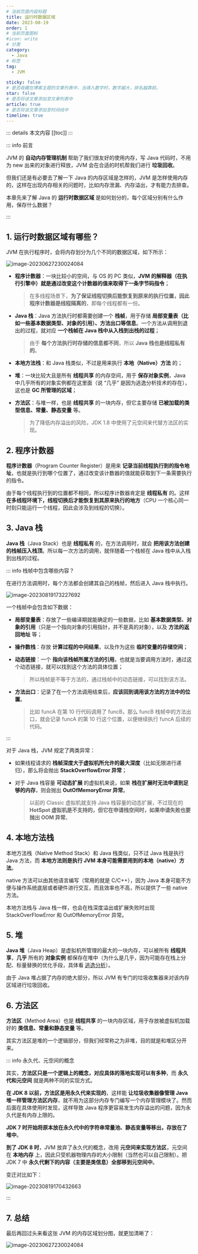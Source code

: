 ```yaml
---
# 当前页面内容标题
title: 运行时数据区域
date: 2023-08-19
order: 1
# 当前页面图标
#icon: write
# 分类
category:
  - Java
# 标签
tag:
  - JVM

sticky: false
# 是否收藏在博客主题的文章列表中，当填入数字时，数字越大，排名越靠前。
star: false
# 是否将该文章添加至文章列表中
article: true
# 是否将该文章添加至时间线中
timeline: true
---
```

 

::: details 本文内容
[[toc]]
:::



::: info 前言

JVM 的 **自动内存管理机制** 帮助了我们很友好的使用内存，写 Java 代码时，不用为 new 出来的对象进行释放，JVM 会在合适的时机帮我们进行 **垃圾回收**。

但我们还是有必要去了解一下 Java 的内存区域是怎样的，JVM 是怎样使用内存的，这样在出现内存相关的问题时，比如内存泄漏、内存溢出，才有能力去排查。

本章先来了解 Java 的 **运行时数据区域** 是如何划分的，每个区域分别有什么作用，保存什么数据？

:::

## 1. 运行时数据区域有哪些？

JVM 在执行程序时，会将内存划分为几个不同的数据区域，如下所示：

![image-20230627230024084](https://run-notes.oss-cn-beijing.aliyuncs.com/notes/202306272300232.png)

- **程序计数器**：一块比较小的空间，与 OS 的 PC 类似，**JVM 的解释器（在执行引擎中）就是通过改变这个计数器的值来取得下一条字节码指令**；

  > 在多线程场景下，**为了保证线程切换后能恢复到原来的执行位置，因此程序计数器是线程隔离的**，即每个线程都有一份。

- **Java 栈**：Java 方法执行时都需要创建一个 **栈帧**，用于存储 **局部变量表（比如一些基本数据类型、对象的引用）、方法出口等信息**。一个方法从调用到退出的过程，就对应 **一个栈帧在 Java 栈中从入栈到出栈的过程**；

  > 由于 **每个方法执行时存储的信息都不同**，所以 **Java 栈也是线程私有的**。

- **本地方法栈**：和 Java 栈类似，不过是用来执行 **本地（Native）方法** 的；

- **堆**：一块比较大且是所有 **线程共享** 的内存空间，用于 **保存对象实例**，Java 中几乎所有的对象实例都在这里面（说 “几乎” 是因为逃逸分析技术的存在），这也是 **GC 所管理的区域**；

- **方法区**：与堆一样，也是 **线程共享** 的一块内存，但它主要存储 **已被加载的类型信息、常量、静态变量** 等。

  > 为了降低内存溢出的风险，JDK 1.8 中使用了元空间来代替方法区的实现。

## 2. 程序计数器

**程序计数器**（Program Counter Register）是用来 **记录当前线程执行到的指令地址**，也就是执行到哪个位置了，通过改变该计数器的值就能获取到下一条需要执行的指令。

由于每个线程执行到的位置都不相同，所以程序计数器肯定是 **线程私有** 的。这样 **在多线程环境下，线程切换后才能恢复到其原来执行的地方**（CPU 一个核心同一时刻只能运行一个线程，因此会涉及到线程的切换）。

## 3. Java 栈

**Java 栈**（Java Stack）也是 **线程私有** 的，在方法调用时，就会 **把用该方法创建的栈帧压入栈顶**。所以每一次方法的调用，就伴随着一个栈帧在 Java 栈中从入栈到出栈的过程。

::: info 栈帧中包含哪些内容？

在进行方法调用时，每个方法都会创建其自己的栈帧，然后进入 Java 栈中执行。

![image-20230819173227692](https://run-notes.oss-cn-beijing.aliyuncs.com/notes/202308191732462.png)

一个栈帧中会包含如下数据：

- **局部变量表**：存放了一些编译期就能确定的一些数据，比如 **基本数据类型、对象的引用**（只是一个指向对象的引用指针，并不是真的对象），以及 **方法的返回地址** 等；

- **操作数栈**：存放 **计算过程的中间结果**，以及作为这些 **临时变量的存储空间**；

- **动态链接**：一个 **指向该栈帧所属方法的引用**，也就是当要调用方法时，通过这个动态链接，就可以找到这个方法的具体位置；

  > 所以栈帧是不等于方法的，通过栈帧中的动态链接，可以找到该方法。

- **方法出口**：记录了在一个方法调用结束后，**应该回到调用该方法的方法中的位置**。

  > 比如 funcA 在第 10 行代码调用了 funcB，那么 funcB 栈帧中的方法出口，就会记录 funcA 的第 10 行这个位置，以便继续执行 funcA 后续的代码。

:::

对于 Java 栈，JVM 规定了两类异常：

- 如果线程请求的 **栈帧深度大于虚拟机所允许的最大深度**（比如无限进行递归），那么将会抛出 **StackOverflowError 异常**；

- 对于 Java 栈容量 **可动态扩展** 的虚拟机来说，如果 **栈在扩展时无法申请到足够的内存**，则会抛出 **OutOfMemoryError 异常**。

  > 以前的 Classic 虚拟机就支持 Java 栈容量的动态扩展，不过现在的 **HotSpot 虚拟机是不支持的，但它在申请栈空间时，如果申请失败也要抛出 OOM 异常**。

## 4. 本地方法栈

本地方法栈（Native Method Stack）和 Java 栈类似，只不过 Java 栈是执行 Java 方法，而 **本地方法则是执行 JVM 本身可能需要用到的本地（native）方法**。

native 方法可以由其他语言编写（常用的就是 C/C++），因为 Java 本身可能不方便与操作系统底层或者硬件进行交互，而且效率也不高，所以提供了一些 native 方法。

本地方法栈与 Java 栈一样，也会在栈深度溢出或扩展失败时出现 StackOverFlowError 和 OutOfMemoryError 异常。

## 5. 堆

**Java 堆**（Java Heap）是虚拟机所管理的最大的一块内存，可以被所有 **线程共享**，**几乎** 所有的 **对象实例** 都保存在堆中（为什么是几乎，因为可能存在栈上分配、标量替换的优化手段，具体看 [逃逸分析](https://aruni.me/studynotes/java/jvm/compile_and_optimize/%E9%80%83%E9%80%B8%E5%88%86%E6%9E%90.html)）。

由于 Java 堆占据了内存的绝大部分，所以 JVM 有专门的垃圾收集器来对该内存区域进行垃圾回收。

## 6. 方法区

**方法区**（Method Area）也是 **线程共享** 的一块内存区域，用于存放被虚拟机加载好的 **类信息、常量和静态变量** 等。

其实方法区是堆的一个逻辑部分，但我们经常称之为非堆，目的就是和堆区分开来。

::: info 永久代、元空间的概念

其实，**方法区只是一个逻辑上的概念，对应具体的落地实现可以有多种**，而 **永久代和元空间** 就是两种不同的实现方式。

**在 JDK 8 以前，方法区是用永久代来实现的**，这样能 **让垃圾收集器像管理 Java 堆一样管理方法区内存**，就不用为这部分内存专门编写一个内存管理模块了。然而后面在具体使用时发现，这样导致 Java 程序更容易发生内存溢出的问题，因为永久代是有内存上限的。

**JDK 7 时开始将原本放在永久代中的字符串常量池、静态变量等移出，存放在了堆中**。

**到了 JDK 8 时**，JVM 放弃了永久代的概念，改用 **元空间来实现方法区**，元空间在 **本地内存** 上，因此只受机器物理内存的大小限制（当然也可以自己限制）。把 JDK 7 中 **永久代剩下的内容（主要是类信息）全部移到元空间中**。

变迁对比如下：

![image-20230819170432663](https://run-notes.oss-cn-beijing.aliyuncs.com/notes/202308191704955.png)

:::

## 7. 总结

最后再回过头来看这张 JVM 的内存区域划分图，就更加清晰了：

![image-20230627230024084](https://run-notes.oss-cn-beijing.aliyuncs.com/notes/202306272300232.png)





